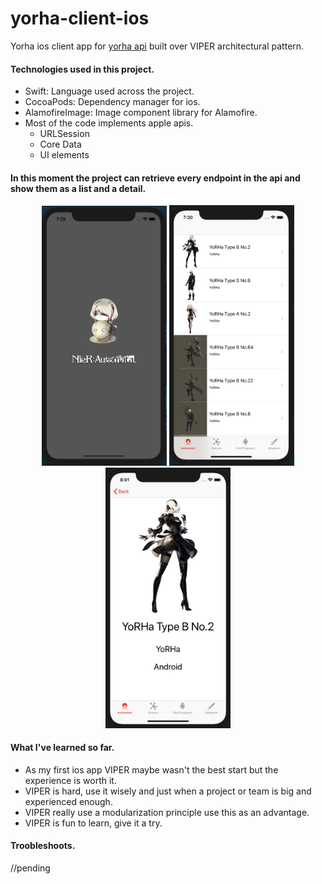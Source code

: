 # yorha-client-ios
Yorha ios client app for <a href="https://github.com/DarkoVR/yorha-api">yorha api</a> built over VIPER architectural pattern.

#### Technologies used in this project.
* Swift: Language used across the project.
* CocoaPods: Dependency manager for ios.
* AlamofireImage: Image component library for Alamofire.
* Most of the code implements apple apis.
  * URLSession
  * Core Data
  * UI elements

#### In this moment the project can retrieve every endpoint in the api and show them as a list and a detail.
<p align="center">
  <img src="https://raw.githubusercontent.com/DarkoVR/yorha-client-ios/master/README-complements/Screen%20Shot%202019-05-12%20at%207.29.31%20PM.png" width="200" title="hover text">
  <img src="https://raw.githubusercontent.com/DarkoVR/yorha-client-ios/master/README-complements/Screen%20Shot%202019-05-12%20at%207.30.52%20PM.png" width="200" alt="accessibility text">
  <img src="https://raw.githubusercontent.com/DarkoVR/yorha-client-ios/master/README-complements/Screen%20Shot%202019-05-12%20at%208.01.30%20PM.png" width="200" alt="accessibility text">
</p>

#### What I've learned so far.
* As my first ios app VIPER maybe wasn't the best start but the experience is worth it.
* VIPER is hard, use it wisely and just when a project or team is big and experienced enough.
* VIPER really use a modularization principle use this as an advantage.
* VIPER is fun to learn, give it a try.

#### Troobleshoots.
//pending
